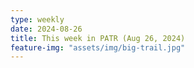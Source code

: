 ```yaml
---
type: weekly
date: 2024-08-26
title: This week in PATR (Aug 26, 2024)
feature-img: "assets/img/big-trail.jpg"
---
```



